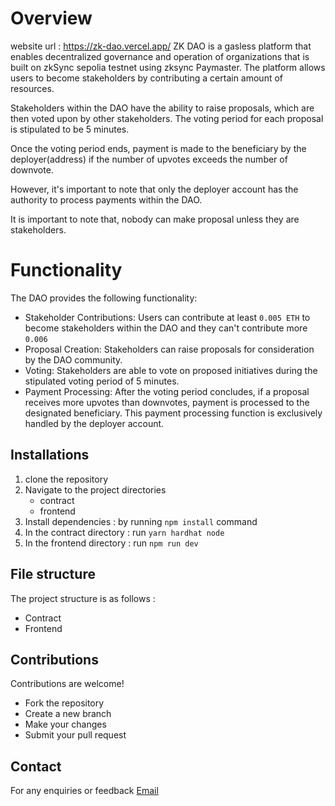 
# Overview

website url : https://zk-dao.vercel.app/
ZK DAO is a gasless platform that enables decentralized governance and operation of organizations that is built on zkSync sepolia testnet using zksync Paymaster. The platform allows users to become stakeholders by contributing a certain amount of resources.

Stakeholders within the DAO have the ability to raise proposals, which are then voted upon by other stakeholders. The voting period for each proposal is stipulated to be 5 minutes.

Once the voting period ends, payment is made to the beneficiary by the deployer(address) if the number of upvotes exceeds the number of downvote.

However, it's important to note that only the deployer account has the authority to process payments within the DAO.

It is important to note that, nobody can make proposal unless they are stakeholders. 

# Functionality

The DAO provides the following functionality:

- Stakeholder Contributions: Users can contribute at least `0.005 ETH` to become stakeholders within the DAO and they can't contribute more `0.006`
- Proposal Creation: Stakeholders can raise proposals for consideration by the DAO community.
- Voting: Stakeholders are able to vote on proposed initiatives during the stipulated voting period of 5 minutes.
- Payment Processing: After the voting period concludes, if a proposal receives more upvotes than downvotes, payment is processed to the designated beneficiary. This payment processing function is exclusively handled by the deployer account.

## Installations

1. clone the repository
2. Navigate to the project directories
    - contract
    - frontend
3. Install dependencies : by running `npm install` command
4. In the contract directory : run `yarn hardhat node`
5. In the frontend directory : run `npm run dev `

## File structure

The project structure is as follows : 
- Contract 
- Frontend

## Contributions

Contributions are welcome! 

- Fork the repository
- Create a new branch
- Make your changes
- Submit your pull request

## Contact

For any enquiries or feedback
[Email](mailto:oladayoahmod112@gmail.com)
